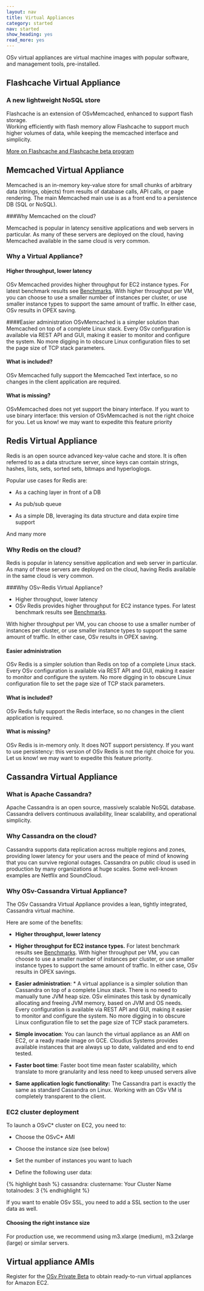 ```yaml
---
layout: nav
title: Virtual Appliances
category: started
nav: started
show_heading: yes
read_more: yes
---
```


OSv virtual appliances are virtual machine images with popular software, and management tools, pre-installed.  

<!--more-->

## Flashcache Virtual Appliance

### A new lightweight NoSQL store

Flashcache is an extension of OSvMemcached, enhanced to support flash
storage.  
Working efficiently with flash memory allow Flashcache to support much higher volumes of data, while keeping the memcached interface and simplicity.

[More on Flashcache and Flashcache beta program](flashcache)


## Memcached Virtual Appliance

Memcached is an in-memory key-value store for small chunks of arbitrary data (strings, objects) from results of database calls, API calls, or page rendering.
The main Memcached main use is as a front end to a persistence DB (SQL or NoSQL).

###Why Memcached on the cloud?

Memcached is popular in latency sensitive applications and web servers in particular.
As many of these servers are deployed on the cloud, having Memcached available in the same cloud is very common.

### Why a Virtual Appliance?

#### Higher throughput, lower latency

OSv Memcached provides higher throughput for EC2 instance types. For latest benchmark results see [Benchmarks](/benchmarks/).
With higher throughput per VM, you can choose to use a smaller number of instances per cluster, or use smaller instance types to support the same amount of traffic.
In either case, OSv results in OPEX saving.

####Easier administration
OSvMemcached is a simpler solution than Memcached on top of a complete Linux stack.
Every OSv configuration is available via REST API and GUI, making it easier to monitor and configure the system. No more digging in to obscure Linux configuration files to set the page size of TCP stack parameters.

#### What is included?
OSv Memcached fully support the Memcached Text interface, so no changes in the client application are required.


#### What is missing?
OSvMemcached does not yet support the binary interface.
If you want to use binary interface: 
this version of OSvMemcached is not the right choice for you.
Let us know! we may want to expedite this feature priority

<!-- Register for OSv Beta [TBD link] to get a AMI ID to use. -->




## Redis Virtual Appliance 

Redis is an open source advanced key-value cache and store. It is often referred to as a data structure server, since keys can contain strings, hashes, lists, sets, sorted sets, bitmaps and hyperloglogs.

Popular use cases for Redis are:

 * As a caching layer in front of a DB

 * As pub/sub queue

 * As a simple DB, leveraging its data structure and data expire time support

And many more

### Why Redis on the cloud?
Redis is popular in latency sensitive application and web server in particular.
As many of these servers are deployed on the cloud, having Redis available in the same cloud is very common.

###Why OSv-Redis Virtual Appliance?

 * Higher  throughput, lower latency
 * OSv Redis  provides higher throughput for EC2 instance types. For latest benchmark results see [Benchmarks](/benchmarks/).

With higher throughput per VM, you can choose to use a smaller number of instances per cluster, or use smaller instance types to support the same amount of traffic.
In either case, OSv results in OPEX saving.

#### Easier administration
OSv Redis  is a simpler solution than Redis on top of a complete Linux stack.
Every OSv configuration is available via REST API and GUI, making it easier to monitor and configure the system. No more digging in to obscure Linux configuration file to set the page size of TCP stack parameters.

#### What is included?
OSv Redis fully support the Redis interface, so no changes in the client application is required.

#### What is missing?
OSv Redis is in-memory only. It does NOT support persistency. 
If you want to use persistency: 
this version of OSv Redis is not the right choice for you.
Let us know! we may want to expedite this feature priority.

<!-- Register for OSv Beta [TBD link] to get a AMI ID to use. -->


## Cassandra Virtual Appliance

### What is Apache Cassandra?

Apache Cassandra is an open source, massively scalable NoSQL database. Cassandra delivers continuous availability, linear scalability, and operational simplicity.

### Why Cassandra on the cloud?

Cassandra supports data replication across multiple regions and zones, providing lower latency for your users and the peace of mind of knowing that you can survive regional outages.
Cassandra on public cloud is used in production by many organizations at huge scales. Some well-known examples are Netflix and SoundCloud.

### Why OSv-Cassandra Virtual Appliance?

The OSv Cassandra Virtual Appliance  provides a lean, tightly integrated, Cassandra virtual machine.

Here are some of the benefits:

 * **Higher throughput, lower latency**

 * **Higher throughput for EC2 instance types.** For latest benchmark results see [Benchmarks](/benchmarks).  With higher throughput per VM, you can choose to use a smaller number of instances per cluster, or use smaller instance types to support the same amount of traffic.  In either case, OSv results in OPEX savings.

  *  **Easier administration**: *  A virtual appliance
  is a simpler solution than Cassandra on top of a
  complete Linux stack. There is no need to manually
  tune JVM heap size. OSv eliminates this task by
  dynamically allocating and freeing JVM memory, based
  on JVM and OS needs. Every configuration is
  available via REST API and GUI, making it easier to
  monitor and configure the system. No more digging
  in to obscure Linux configuration file to set the
  page size of TCP stack parameters.

  *  **Simple invocation**: You can launch the virtual
    appliance as an AMI on EC2, or a ready
    made image on GCE. Cloudius Systems provides
    available instances that are always up to date,
    validated and end to end tested.

  * **Faster boot time**: Faster boot time mean faster scalability, which translate to more granularity and less need to keep unused servers alive

  *  **Same application logic functionality:** The Cassandra part is exactly the same as standard Cassandra on Linux. Working with an OSv VM is completely transparent to the client.


### EC2 cluster deployment
To launch a OSvC* cluster on EC2, you need to:

 * Choose the OSvC* AMI

 * Choose the instance size (see below)

 * Set the number of instances you want to luach

 * Define the following user data:

{% highlight bash %}
cassandra:
  clustername: Your Cluster Name
  totalnodes: 3
{% endhighlight %}

If you want to enable OSv SSL, you need to add a SSL section to the user data as well.

#### Choosing the right instance size
For production use, we recommend using  m3.xlarge (medium), m3.2xlarge (large) or similar servers.


## Virtual appliance AMIs

Register for the [OSv Private Beta](/beta-release/) to obtain ready-to-run virtual appliances for Amazon EC2.
